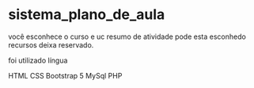# sistema_plano_de_aula
 você esconhece o curso e uc resumo de atividade pode esta esconhedo recursos deixa reservado.

foi utilizado língua

HTML
CSS
Bootstrap 5
MySql
PHP
